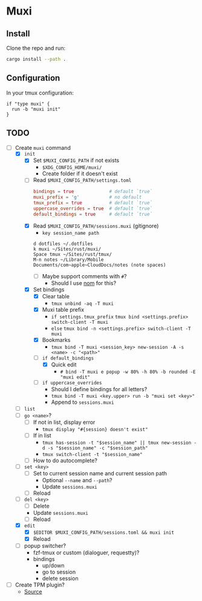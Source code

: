# Muxi

## Install
Clone the repo and run:
```sh
cargo install --path .
```

## Configuration

In your tmux configuration:
```tmux
if "type muxi" {
  run -b "muxi init"
}
```

## TODO

- [ ] Create `muxi` command
    - [x] `init`
        - [x] Set `$MUXI_CONFIG_PATH` if not exists
            - `$XDG_CONFIG_HOME/muxi/`
            - Create folder if it doesn't exist
        - [ ] Read `$MUXI_CONFIG_PATH/settings.toml`
            ```toml
            bindings = true             # default `true`
            muxi_prefix = 'g'           # no default
            tmux_prefix = true          # default `true`
            uppercase_overrides = true  # default `true`
            default_bindings = true     # default `true`
            ```
        - [x] Read `$MUXI_CONFIG_PATH/sessions.muxi` (gitignore)
            - `key session_name path`
            ```
            d dotfiles ~/.dotfiles
            k muxi ~/Sites/rust/muxi/
            Space tmux ~/Sites/rust/tmux/
            M-n notes ~/Library/Mobile Documents/com~apple~CloudDocs/notes (note spaces)
            ```
            - [ ] Maybe support comments with `#`?
                - Should I use [nom](https://docs.rs/nom/latest/nom/) for this?
        - [x] Set bindings
            - [x] Clear table
                - `tmux unbind -aq -T muxi`
            - [x] Muxi table prefix
                - `if settings.tmux_prefix` `tmux bind <settings.prefix> switch-client -T muxi`
                - `else` `tmux bind -n <settings.prefix> switch-client -T muxi`
            - [x] Bookmarks
                - `tmux bind -T muxi <session_key> new-session -A -s <name> -c "<path>"`
            - [ ] `if default_bindings`
                - [x] Quick edit
                    - `# bind -T muxi e popup -w 80% -h 80% -b rounded -E "muxi edit"`
            - [ ] `if uppercase_overrides`
                - Should I define bindings for all letters?
                - `tmux bind -T muxi <key.upper> run -b "muxi set <key>"`
                - Append to `sessions.muxi`
    - [ ] `list`
    - [ ] `go <name>`?
        - [ ] If not in list, display error
            - `tmux display "#{session} doesn't exist"`
        - [ ] If in list
            - `tmux has-session -t "$session_name" || tmux new-session -d -s "$session_name" -c "$session_path"`
            - `tmux switch-client -t "$session_name"`
        - [ ] How to do autocomplete?
    - [ ] `set <key>`
        - [ ] Set <key> to current session name and current session path
            - Optional `--name` and `--path`?
            - Update `sessions.muxi`
        - [ ] Reload
    - [ ] `del <key>`
        - [ ] Delete <key>
        - Update `sessions.muxi`
        - [ ] Reload
    - [x] `edit`
        - [x] `$EDITOR $MUXI_CONFIG_PATH/sessions.toml && muxi init`
        - [x] Reload
    - [ ] popup switcher?
        - fzf-tmux or custom (dialoguer, requestty)?
        - bindings
            - up/down
            - go to session
            - delete session
- [ ] Create TPM plugin?
    - [Source](https://github.com/tmux-plugins/tpm/blob/master/docs/how_to_create_plugin.md)
